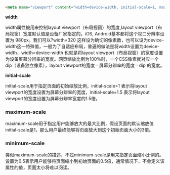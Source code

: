 ```html
<meta name="viewport" content="width=device-width, initial-scale=1, maximum-scale=3, minimum-scale=0.5">
```

**width**

width属性被用来控制layout viewport（布局视窗）的宽度,layout viewport（布局视窗）宽度默认值是设备厂家指定的。iOS, Android基本都将这个视口分辨率设置为 980px。我们可以?width=320 这样设为确切的像素数，也可以设为device-width这一特殊值，一般为了自适应布局，普遍的做法是将width设置为device-width，width=device-width 也就是将layout viewport（布局视窗）的宽度设置为设备屏幕分辨率的宽度。网页缩放比例为100%时，一个CSS像素就对应一个 dip（设备独立像素），layout viewport的宽度＝屏幕分辨率的宽度＝dip 的宽度。

**initial-scale**

initial-scale用于指定页面的初始缩放比例，initial-scale=1 表示将layout viewport的宽度设置为屏幕分辨率的宽度，initial-scale=1.5 表示将layout viewport的宽度设置为屏幕分辨率宽度的1.5倍。

### **maximum-scale**

maximum-scale用于指定用户能够放大的最大比例，假设页面的默认缩放值initial-scale是1，那么用户最终能够将页面放大到这个初始页面大小的3倍。

### **minimum-scale**

类似maximum-scale的描述，不过minimum-scale是用来指定页面缩小比例的。设置为0.5表示用户能够将页面缩小到初始页面的0.5倍，通常情况下，不会定义该属性的值，页面太小将难以阅读。